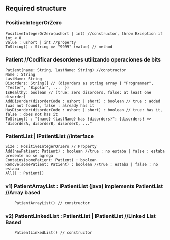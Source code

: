 ## Required structure

### PositiveIntegerOrZero
	PositiveIntegerOrZero(ushort | int) //constructor, throw Exception if int < 0
	Value : ushort | int //property
	ToString() : String => "9999" (value) // method

### Patient //Codificar desordenes utilizando operaciones de bits
	Patient(name: String, lastName: String) //constructor
	Name : String
	LastName: String
	Disorders: String[] // (disorders as string array { "Programmer", "Tester", "Bipolar", ...  })
	IsHealthy: boolean // (true: zero disorders, false: at least one disorder)
	AddDisorder(disorderCode : ushort | short) : boolean // true : added (was not found), false : already has it
	HasDisorder(disorderCode : ushort | short) : boolean // true: has it, false : does not has it
	ToString() : "{name} {lastName} has {disorders}"; {disorders} => "disorderA, disorderB, disorderC, ..."

### PatientList | IPatientList //interface
	Size : PositiveIntegerOrZero // Property
	Add(newPatient: Patient) : boolean //true : no estaba | false : estaba presente no se agrega
	Contains(somePatient: Patient) : boolean
	Remove(somePatient: Patient) : boolean //true : estaba | false : no estaba
	All() : Patient[]

### v1) PatientArrayList : IPatientList (java) implements PatientList //Array based
		PatientArrayList() // constructor

### v2) PatientLinkedList : PatientList | IPatientList //Linked List Based
		PatientLinkedList() // constructor
